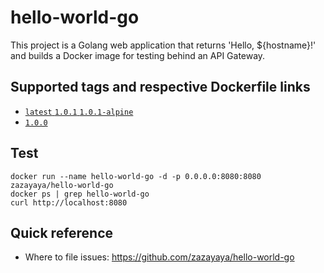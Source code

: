 # hello-world-go
This project is a Golang web application that returns 'Hello, ${hostname}!' and builds a Docker image for testing behind an API Gateway.

## Supported tags and respective Dockerfile links
- [`latest` `1.0.1` `1.0.1-alpine`](https://github.com/zazayaya/hello-world-go)
- [`1.0.0`](https://github.com/zazayaya/hello-world-go)

## Test
```shell
docker run --name hello-world-go -d -p 0.0.0.0:8080:8080 zazayaya/hello-world-go
docker ps | grep hello-world-go
curl http://localhost:8080
```

## Quick reference
- Where to file issues: https://github.com/zazayaya/hello-world-go
